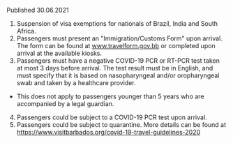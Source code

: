 Published 30.06.2021
1. Suspension of visa exemptions for nationals of Brazil, India and South Africa.
2. Passengers must present an "Immigration/Customs Form" upon arrival. The form can be found at <a href="http://www.travelform.gov.bb/">www.travelform.gov.bb</a> or completed upon arrival at the available kiosks. 
3. Passengers must have a negative COVID-19 PCR or RT-PCR test taken at most 3 days before arrival. The test result must be in English, and must specify that it is based on nasopharyngeal and/or oropharyngeal swab and taken by a healthcare provider.
- This does not apply to passengers younger than 5 years who are accompanied by a legal guardian.
4. Passengers could be subject to a COVID-19 PCR test upon arrival.
5. Passengers could be subject to quarantine. More details can be found at <a href="https://www.visitbarbados.org/covid-19-travel-guidelines-2020">https://www.visitbarbados.org/covid-19-travel-guidelines-2020</a> 

